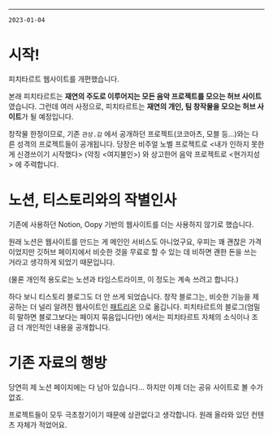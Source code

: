 
---

`2023-01-04`

# 시작!

피치타르트 웹사이트를 개편했습니다. 

본래 피치타르트는 **재연의 주도로 이루어지는 모든 음악 프로젝트를 모으는 허브 사이트** 였습니다. 그런데 여러 사정으로, 피치타르트는 **재연의 개인, 팀 창작물을 모으는 허브 사이트**가 될 예정입니다.

창작물 한정이므로, 기존 `관상.감` 에서 공개하던 프로젝트(코코아츠, 모블 등...)와는 다른 성격의 프로젝트들이 공개됩니다. 당장은 비주얼 노벨 프로젝트로 <내가 인하지 못한 게 신경쓰이기 시작했다> (약칭 <여지불인>) 와 상고한어 음악 프로젝트로 <현가지성> 에 주력합니다.

# 노션, 티스토리와의 작별인사

기존에 사용하던 Notion, Oopy 기반의 웹사이트를 더는 사용하지 않기로 했습니다. 

원래 노션은 웹사이트를 만드는 게 메인인 서비스도 아니었구요, 우피는 꽤 괜찮은 가격이었지만 깃허브 페이지에서 비슷한 것을 무료로 할 수 있는 데 비하면 괜한 돈을 쓰는 거라고 생각하게 되었기 때문입니다.

(물론 개인적 용도로는 노션과 타임스트라이프, 이 정도는 계속 쓰려고 합니다.)

하다 보니 티스토리 블로그도 더 안 쓰게 되었습니다. 창작 블로그는, 비슷한 기능을 제공하는 더 널리 알려진 웹사이트인 [패트리온](https://www.patreon.com/user/posts?u=82062341) 으로 옮깁니다. 피치타르트의 블로그(엄밀히 말하면 블로그보다는 페이지 묶음입니다만) 에서는 피치타르트 자체의 소식이나 조금 더 개인적인 내용을 공개합니다.

# 기존 자료의 행방

당연히 제 노션 페이지에는 다 남아 있습니다... 하지만 이제 더는 공유 사이트로 볼 수가 없죠.

프로젝트들이 모두 극초창기이기 때문에 상관없다고 생각합니다. 원래 올라와 있던 컨텐츠 자체가 적었어요.
